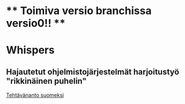 
# ** Toimiva versio branchissa versio0!! **

# Whispers

## Hajautetut ohjelmistojärjestelmät harjoitustyö "rikkinäinen puhelin"

[Tehtävänanto suomeksi](assignments/Tehtavananto.md)

